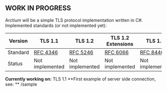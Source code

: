 ## WORK IN PROGRESS
Arctium will be a simple TLS protocol implementation written in C#. 
Implemented standards (or not implemented yet):


|Version| TLS 1.1 | TLS 1.2 |TLS 1.2 Extensions| TLS 1.3|
|--|--|--|--|--|
|Standard|[RFC 4346](https://www.ietf.org/rfc/rfc4346.txt)|[RFC 5246](https://www.ietf.org/rfc/rfc5246.txt) |[RFC 6066](https://tools.ietf.org/html/rfc6066)|[RFC 8446](https://tools.ietf.org/html/rfc8446)|
|Status|Not implemented|Not implemented|Not implemented|Not implemented|

 
**Currently working on:** TLS 1.1
**First example of server side connection, see: ** /sample